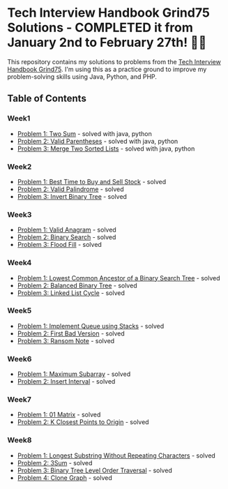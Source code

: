# Tech Interview Handbook Grind75 Solutions - COMPLETED it from January 2nd to February 27th! 😵‍💫

This repository contains my solutions to problems from the [Tech Interview Handbook Grind75](https://www.techinterviewhandbook.org/grind75?hours=2&difficulty=Easy&difficulty=Medium). I'm using this as a practice ground to improve my problem-solving skills using Java, Python, and PHP.

## Table of Contents

### Week1
- [Problem 1: Two Sum](./) - solved with java, python
- [Problem 2: Valid Parentheses](./) - solved with java, python
- [Problem 3: Merge Two Sorted Lists](./) - solved with java, python

### Week2
- [Problem 1: Best Time to Buy and Sell Stock](./) - solved 
- [Problem 2: Valid Palindrome](./) - solved 
- [Problem 3: Invert Binary Tree](./) - solved

### Week3
- [Problem 1: Valid Anagram](./) - solved 
- [Problem 2: Binary Search](./) - solved 
- [Problem 3: Flood Fill](./) - solved 

### Week4
- [Problem 1: Lowest Common Ancestor of a Binary Search Tree](./) - solved 
- [Problem 2: Balanced Binary Tree](./) - solved 
- [Problem 3: Linked List Cycle](./) - solved

### Week5
- [Problem 1: Implement Queue using Stacks](./) - solved
- [Problem 2: First Bad Version](./) - solved
- [Problem 3: Ransom Note](./) - solved

### Week6
- [Problem 1: Maximum Subarray](./) - solved
- [Problem 2: Insert Interval](./) - solved

### Week7
- [Problem 1: 01 Matrix](./) - solved
- [Problem 2: K Closest Points to Origin](./) - solved

### Week8
- [Problem 1: Longest Substring Without Repeating Characters](./)  - solved
- [Problem 2: 3Sum](./) - solved
- [Problem 3: Binary Tree Level Order Traversal](./) - solved
- [Problem 4: Clone Graph](./) - solved
